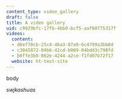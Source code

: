 ```yaml
---
content_type: video_gallery
draft: false
title: A video gallery
uid: c9929bfc-17fb-4bb0-bcf5-aaf80775317f
videos:
  content:
  - d6ef70cb-25c4-46a3-87a9-6c4799a3bb8d
  - c3045872-04b6-42cd-b009-04bdd3c798fd
  - b0ffe3b8-862e-4244-a2ce-f1fd07b72f17
  website: ht-test-site
---
```

body

*swjkashuas*